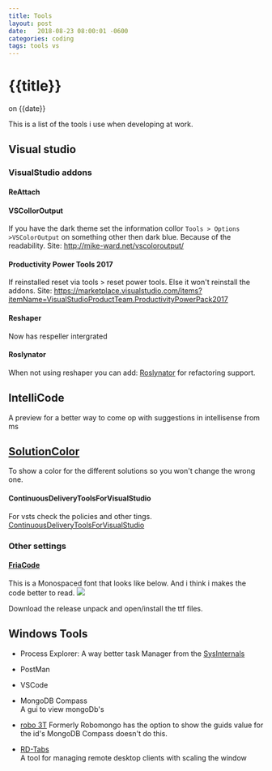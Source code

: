 ```yaml
---
title: Tools
layout: post
date:   2018-08-23 08:00:01 -0600
categories: coding
tags: tools vs
---
```

# {{title}} 
on {{date}}

This is a list of the tools i use when developing at work.

## Visual studio

### VisualStudio addons

#### ReAttach

#### VSCollorOutput

If you have the dark theme set the information collor `Tools > Options >VSColorOutput` on something other then dark blue. Because of the readability.
Site: <http://mike-ward.net/vscoloroutput/>

#### Productivity Power Tools 2017

If reinstalled reset via tools > reset power tools. Else it won't reinstall the addons.
Site: <https://marketplace.visualstudio.com/items?itemName=VisualStudioProductTeam.ProductivityPowerPack2017>

#### Reshaper
Now has respeller intergrated

#### Roslynator

When not using reshaper you can add: [Roslynator](https://github.com/JosefPihrt/Roslynator) for refactoring support.

## IntelliCode

A preview for a better way to come op with suggestions in intellisense from ms

## [SolutionColor](https://marketplace.visualstudio.com/items?itemName=Wumpf.SolutionColor)
To show a color for the different solutions so you won't change the wrong one.  

#### ContinuousDeliveryToolsForVisualStudio

For vsts check the policies and other tings.
[ContinuousDeliveryToolsForVisualStudio](https://marketplace.visualstudio.com/items?itemName=VSIDEDevOpsMSFT.ContinuousDeliveryToolsforVisualStudio)

### **Other settings**

#### [FriaCode](https://github.com/tonsky/FiraCode)

This is a Monospaced font that looks like below. And i think i makes the code better to read. ![](https://camo.githubusercontent.com/3a8948f34284f378ead7af5846aa432035c687ad/687474703a2f2f732e746f6e736b792e6d652f696d67732f666972615f636f64655f6c6f676f2e737667)

Download the release unpack and open/install the ttf files. 

## Windows Tools

* Process Explorer:
    A way better task Manager from the [SysInternals](https://docs.microsoft.com/en-us/sysinternals/downloads/process-explorer)

* PostMan

* VSCode

* MongoDB Compass  
    A gui to view mongoDb's

* [robo 3T](https://robomongo.org/download)
    Formerly Robomongo has the option to show the guids value for the id's MongoDB Compass doesn't do this.

* [RD-Tabs](https://www.avianwaves.com/Software/Tools/RD-Tabs)  
    A tool for managing remote desktop clients with scaling the window